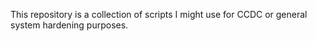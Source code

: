 This repository is a collection of scripts I might use for CCDC or general system hardening purposes.